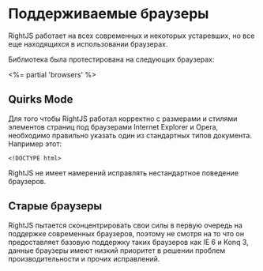 # Поддерживаемые браузеры

RightJS работает на всех современных и некоторых устаревших, но все еще находящихся в использовании браузерах.

Библиотека была протестирована на следующих браузерах:

<%= partial 'browsers' %>

## Quirks Mode

Для того чтобы RightJS работал корректно с размерами и стилями элементов страниц под браузерами
Internet Explorer и Opera, необходимо правильно указать один из стандартных типов документа.
Например этот:

    <!DOCTYPE html>

RightJS не имеет намерений исправлять нестандартное поведение браузеров.

## Старые браузеры

RightJS пытается сконцентрировать свои силы в первую очередь на поддержке современных
браузеров, поэтому не смотря на то что он предоставляет базовую поддержку таких
браузеров как IE 6 и Konq 3, данные браузеры имеют низкий приоритет в решении проблем
производительности и прочих исправлений.

